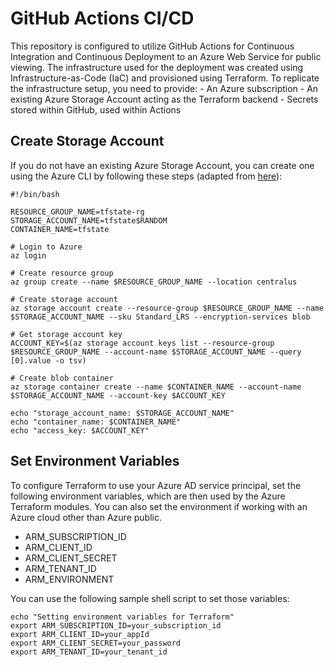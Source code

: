 # GitHub Actions CI/CD

This repository is configured to utilize GitHub Actions for Continuous Integration and Continuous Deployment to an Azure Web Service for public viewing. The infrastructure used for the deployment was created using Infrastructure-as-Code (IaC) and provisioned using Terraform. To replicate the infrastructure setup, you need to provide:
    - An Azure subscription
    - An existing Azure Storage Account acting as the Terraform backend
    - Secrets stored within GitHub, used within Actions

## Create Storage Account
If you do not have an existing Azure Storage Account, you can create one using the Azure CLI by following these steps (adapted from [here](https://docs.microsoft.com/en-us/azure/terraform/terraform-backend)):


```
#!/bin/bash

RESOURCE_GROUP_NAME=tfstate-rg
STORAGE_ACCOUNT_NAME=tfstate$RANDOM
CONTAINER_NAME=tfstate

# Login to Azure
az login

# Create resource group
az group create --name $RESOURCE_GROUP_NAME --location centralus

# Create storage account
az storage account create --resource-group $RESOURCE_GROUP_NAME --name $STORAGE_ACCOUNT_NAME --sku Standard_LRS --encryption-services blob

# Get storage account key
ACCOUNT_KEY=$(az storage account keys list --resource-group $RESOURCE_GROUP_NAME --account-name $STORAGE_ACCOUNT_NAME --query [0].value -o tsv)

# Create blob container
az storage container create --name $CONTAINER_NAME --account-name $STORAGE_ACCOUNT_NAME --account-key $ACCOUNT_KEY

echo "storage_account_name: $STORAGE_ACCOUNT_NAME"
echo "container_name: $CONTAINER_NAME"
echo "access_key: $ACCOUNT_KEY"
```


## Set Environment Variables

To configure Terraform to use your Azure AD service principal, set the following environment variables, which are then used by the Azure Terraform modules. You can also set the environment if working with an Azure cloud other than Azure public.

- ARM_SUBSCRIPTION_ID
- ARM_CLIENT_ID
- ARM_CLIENT_SECRET
- ARM_TENANT_ID
- ARM_ENVIRONMENT

You can use the following sample shell script to set those variables:

    echo "Setting environment variables for Terraform"
    export ARM_SUBSCRIPTION_ID=your_subscription_id
    export ARM_CLIENT_ID=your_appId
    export ARM_CLIENT_SECRET=your_password
    export ARM_TENANT_ID=your_tenant_id
